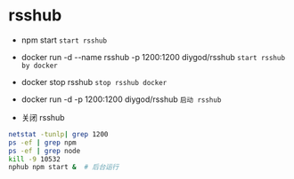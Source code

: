 # rsshub

- npm start  `start rsshub`
- docker run -d --name rsshub -p 1200:1200 diygod/rsshub  `start rsshub by docker`
- docker stop rsshub  `stop rsshub docker`
- docker run -d -p 1200:1200 diygod/rsshub `启动 rsshub`

- 关闭 rsshub

```bash
netstat -tunlp| grep 1200
ps -ef | grep npm
ps -ef | grep node
kill -9 10532
nphub npm start &  # 后台运行
```


